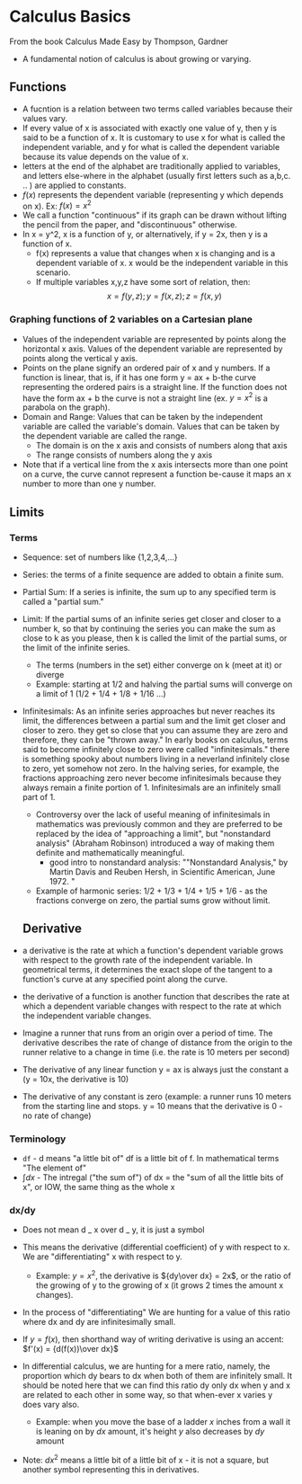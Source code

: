 # Calculus Basics

From the book Calculus Made Easy by Thompson, Gardner

- A fundamental notion of calculus is about growing or varying.

## Functions

- A fucntion is a relation between two terms called variables because their values vary.
- If every value of x is associated with exactly one value of
  y, then y is said to be a function of x. It is customary to use x for
  what is called the independent variable, and y for what is called the
  dependent variable because its value depends on the value of x.
- letters at the end of the alphabet are traditionally applied to variables, and letters else-where in the alphabet (usually first letters such as a,b,c. .. ) are applied to constants.
- $f(x)$ represents the dependent variable (representing y which depends on x). Ex: $f(x) = x^2$
- We call a function "continuous" if its graph can be drawn without lifting the pencil from the paper, and "discontinuous" otherwise.
- In x = y^2, x is a function of y, or alternatively, if y = 2x, then y is a function of x.
  - f(x) represents a value that changes when x is changing and is a dependent variable of x. x would be the independent variable in this scenario.
  - If multiple variables x,y,z have some sort of relation, then: $$x=f(y,z); y = f(x,z); z = f(x,y)$$

### Graphing functions of 2 variables on a Cartesian plane

- Values of the independent variable are represented by points along the horizontal x axis. Values of the dependent variable are represented by points along the vertical y axis.
- Points on the plane signify an ordered pair of x and y numbers. If a function is linear, that is, if it has one form y = ax + b-the curve representing the ordered pairs is a straight line. If the function does not have the form ax + b the curve is not a straight line (ex. $y=x^2$ is a parabola on the graph).
- Domain and Range: Values that can be taken by the independent variable are called the variable's domain. Values that can be taken by the dependent variable are called the range.
  - The domain is on the x axis and consists of numbers along that axis
  - The range consists of numbers along the y axis
- Note that if a vertical line from the x axis intersects more than one point on a curve, the curve cannot represent a function be-cause it maps an x number to more than one y number.

## Limits

### Terms

- Sequence: set of numbers like {1,2,3,4,...}
- Series: the terms of a finite sequence are added to obtain a finite sum.
- Partial Sum: If a series is infinite, the sum up to any specified term is called a "partial sum."
- Limit: If the partial sums of an infinite series get closer and closer to a number k, so that by continuing the series you can make the sum as close to k as you please, then k is called the limit of the partial sums, or the limit of the infinite series.

  - The terms (numbers in the set) either converge on k (meet at it) or diverge
  - Example: starting at 1/2 and halving the partial sums will converge on a limit of 1 (1/2 + 1/4 + 1/8 + 1/16 ...)

- Infinitesimals: As an infinite series approaches but never reaches its limit, the differences between a partial sum and the limit get closer and closer to zero. they get so close that you can assume they are zero and therefore, they can be "thrown away." In early books on calculus, terms said to become infinitely close to zero were called "infinitesimals." there is something spooky about numbers living in a neverland infinitely close to zero, yet somehow not zero. In the halving series, for example, the fractions approaching zero never become infinitesimals because they always remain a finite portion of 1. Infinitesimals are an infinitely small part of 1.

  - Controversy over the lack of useful meaning of infinitesimals in mathematics was previously common and they are preferred to be replaced by the idea of "approaching a limit", but "nonstandard analysis" (Abraham Robinson) introduced a way of making them definite and mathematically meaningful.
    - good intro to nonstandard analysis: ""Nonstandard Analysis," by Martin Davis and Reuben Hersh, in Scientific American, June 1972. "
  - Example of harmonic series: 1/2 + 1/3 + 1/4 + 1/5 + 1/6 - as the fractions converge on zero, the partial sums grow without limit.

  ## Derivative

- a derivative is the rate at which a function's dependent variable grows with respect to the growth rate of the independent variable. In geometrical terms, it determines the exact slope of the tangent to a function's curve at any specified point along the curve.
- the derivative of a function is another function that describes the rate at which a dependent variable changes with respect to the rate at which the independent variable changes.
- Imagine a runner that runs from an origin over a period of time. The derivative describes the rate of change of distance from the origin to the runner relative to a change in time (i.e. the rate is 10 meters per second)
- The derivative of any linear function y = ax is always just the constant a (y = 10x, the derivative is 10)
- The derivative of any constant is zero (example: a runner runs 10 meters from the starting line and stops. y = 10 means that the derivative is 0 - no rate of change)

### Terminology

- `df` - d means "a little bit of" df is a little bit of f. In mathematical terms "The element of"
- $\int dx$ - The intregal ("the sum of") of dx = the "sum of all the little bits of x", or IOW, the same thing as the whole x

### dx/dy

- Does not mean d _ x over d _ y, it is just a symbol
- This means the derivative (differential coefficient) of y with respect to x. We are "differentiating" x with respect to y.
  - Example: $y = x^2$, the derivative is ${dy\over dx} = 2x$, or the ratio of the growing of y to the growing of x (it grows 2 times the amount x changes).
- In the process of "differentiating" We are hunting for a value of this ratio where dx and dy are infinitesimally small.
- If $y=f(x)$, then shorthand way of writing derivative is using an accent: $f'(x) = {d(f(x))\over dx}$

- In differential calculus, we are hunting for a mere ratio, namely, the proportion which dy bears to dx when both of them are infinitely small. It should be noted here that we can find this ratio dy only dx when y and x are related to each other in some way, so that when-ever x varies y does vary also.
  - Example: when you move the base of a ladder $x$ inches from a wall it is leaning on by $dx$ amount, it's height $y$ also decreases by $dy$ amount
- Note: $dx^2$ means a little bit of a little bit of x - it is not a square, but another symbol representing this in derivatives.
